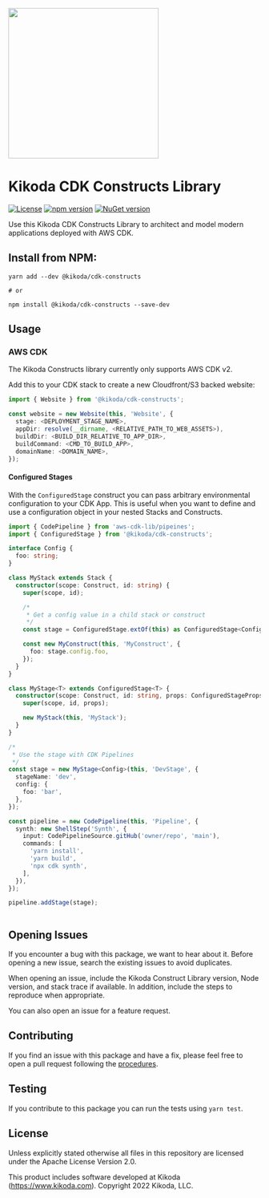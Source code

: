 [<img src="https://kikoda.com/wp-content/uploads/2019/07/Logo_White_bg.svg" width="300"/>](https://kikoda.com)
# Kikoda CDK Constructs Library

[![License](https://img.shields.io/badge/license-Apache--2.0-blue)](https://github.com/KikodaCode/kikoda-constructs/blob/main/LICENSE)
[![npm version](https://badge.fury.io/js/@kikoda%2Fcdk-constructs.svg)](https://badge.fury.io/js/@kikoda%2Fcdk-constructs)
[![NuGet version](https://badge.fury.io/nu/Kikoda.CdkConstructs.svg)](https://badge.fury.io/nu/Kikoda.CdkConstructs)

Use this Kikoda CDK Constructs Library to architect and model modern applications deployed with AWS CDK.

## Install from NPM:
```
yarn add --dev @kikoda/cdk-constructs

# or

npm install @kikoda/cdk-constructs --save-dev
```

## Usage

### AWS CDK
The Kikoda Constructs library currently only supports AWS CDK v2.

Add this to your CDK stack to create a new Cloudfront/S3 backed website:

```typescript
import { Website } from '@kikoda/cdk-constructs';

const website = new Website(this, 'Website', {
  stage: <DEPLOYMENT_STAGE_NAME>,
  appDir: resolve(__dirname, <RELATIVE_PATH_TO_WEB_ASSETS>),
  buildDir: <BUILD_DIR_RELATIVE_TO_APP_DIR>,
  buildCommand: <CMD_TO_BUILD_APP>,
  domainName: <DOMAIN_NAME>,
});
```

#### Configured Stages
With the `ConfiguredStage` construct you can pass arbitrary environmental configuration to your CDK App. This is useful when you want to define and use a configuration object in your nested Stacks and Constructs.

```typescript
import { CodePipeline } from 'aws-cdk-lib/pipeines';
import { ConfiguredStage } from '@kikoda/cdk-constructs';

interface Config {
  foo: string;
}

class MyStack extends Stack {
  constructor(scope: Construct, id: string) {
    super(scope, id);

    /*
     * Get a config value in a child stack or construct
     */
    const stage = ConfiguredStage.extOf(this) as ConfiguredStage<Config>;

    const new MyConstruct(this, 'MyConstruct', {
      foo: stage.config.foo,
    });
  }
}

class MyStage<T> extends ConfiguredStage<T> {
  constructor(scope: Construct, id: string, props: ConfiguredStageProps<T>) {
    super(scope, id, props);

    new MyStack(this, 'MyStack');
  }
}

/*
 * Use the stage with CDK Pipelines
 */
const stage = new MyStage<Config>(this, 'DevStage', {
  stageName: 'dev',
  config: {
    foo: 'bar',
  },
});

const pipeline = new CodePipeline(this, 'Pipeline', {
  synth: new ShellStep('Synth', {
    input: CodePipelineSource.gitHub('owner/repo', 'main'),
    commands: [
      'yarn install',
      'yarn build',
      'npx cdk synth',
    ],
  }),
});

pipeline.addStage(stage);
```
```
```

## Opening Issues

If you encounter a bug with this package, we want to hear about it. Before opening a new issue, search the existing issues to avoid duplicates.

When opening an issue, include the Kikoda Construct Library version, Node version, and stack trace if available. In addition, include the steps to reproduce when appropriate.

You can also open an issue for a feature request.

## Contributing

If you find an issue with this package and have a fix, please feel free to open a pull request following the [procedures](CONTRIBUTING.md).

## Testing

If you contribute to this package you can run the tests using `yarn test`.

## License

Unless explicitly stated otherwise all files in this repository are licensed under the Apache License Version 2.0.

This product includes software developed at Kikoda (https://www.kikoda.com). Copyright 2022 Kikoda, LLC.
